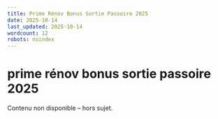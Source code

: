 ```yaml
---
title: Prime Rénov Bonus Sortie Passoire 2025
date: 2025-10-14
last_updated: 2025-10-14
wordcount: 12
robots: noindex
---
```


# prime rénov bonus sortie passoire 2025

Contenu non disponible – hors sujet.